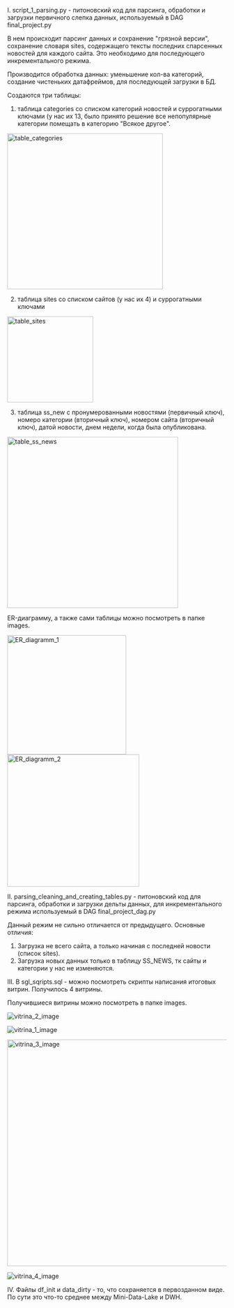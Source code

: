 I. 
script_1_parsing.py - питоновский код для парсинга, обработки и загрузки первичного слепка данных, 
используемый в DAG final_project.py  

В нем происходит парсинг данных и сохранение "грязной версии", сохранение словаря sites, содержащего тексты 
последних спарсенных новостей для каждого сайта. Это необходимо для последующего инкрементального режима.

Производится обработка данных: уменьшение кол-ва категорий, создание чистеньких датафреймов, 
для последующей загрузки в БД.

Создаются три таблицы: 
1. таблица categories со списком категорий новостей и суррогатными ключами (у нас их 13, 
было принято решение все непопулярные категории помещать в категорию "Всякое другое". 

<img width="357" alt="table_categories" src="https://user-images.githubusercontent.com/98237700/210048053-99f7e144-7ca1-4e4d-a03d-b0a5e65c13b5.png">


2. таблица sites со списком сайтов (у нас их 4) и суррогатными ключами

<img width="197" alt="table_sites" src="https://user-images.githubusercontent.com/98237700/210048075-7a8abd80-6056-4bde-9e54-5884332bc08d.png">


3. таблица ss_new с пронумерованными новостями (первичный ключ), номеро категории (вторичный ключ),
номером сайта (вторичный ключ), датой новости, днем недели, когда была опубликована.

<img width="392" alt="table_ss_news" src="https://user-images.githubusercontent.com/98237700/210048124-ebf0426e-611d-4fc6-b2db-a67ca60af1de.png">


ER-диаграмму, а также сами таблицы можно посмотреть в папке images. 

<img width="273" alt="ER_diagramm_1" src="https://user-images.githubusercontent.com/98237700/210048134-e5c877ff-a69e-4533-8cd6-8c01c90aaf77.png">


<img width="303" alt="ER_diagramm_2" src="https://user-images.githubusercontent.com/98237700/210048139-fa91b2e2-09aa-4d73-909f-da38a8fbb06f.png">


II.
parsing_cleaning_and_creating_tables.py - питоновский код для парсинга, 
обработки и загрузки дельты данных, для инкрементального режима используемый в DAG final_project_dag.py

Данный режим не сильно отличается от предыдущего. 
Основные отличия:
1. Загрузка не всего сайта, а только начиная с последней новости (список sites).
2. Загрузка новых данных только в таблицу SS_NEWS, тк сайты и категории у нас не изменяются.


III.
В sgl_sqripts.sql - можно посмотреть скрипты написания итоговых витрин. Получилось 4 витрины. 

Получившиеся витрины можно посмотреть в папке images. 

![vitrina_2_image](https://user-images.githubusercontent.com/98237700/210048270-7c9c3670-ff3e-4ca7-935a-eebb328bccf7.png)

![vitrina_1_image](https://user-images.githubusercontent.com/98237700/210048281-22878d6a-4271-40d0-ad0d-50ae2bf066f1.png)


<img width="519" alt="vitrina_3_image" src="https://user-images.githubusercontent.com/98237700/210048289-20a26431-8529-4dfd-9e44-f71276a36086.png">

![vitrina_4_image](https://user-images.githubusercontent.com/98237700/210048302-beb41e79-ff21-45b4-8f15-1197d925fabc.png)


IV.
Файлы df_init и data_dirty - то, что сохраняется в первозданном виде. 
По сути это что-то среднее между Mini-Data-Lake и DWH.



